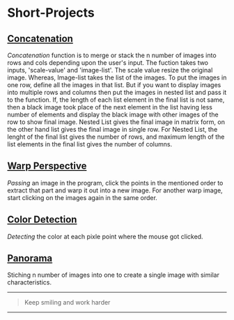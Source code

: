 # Short-Projects

## [Concatenation](Concatenation.py)
_Concatenation_ function is to merge or stack the n number of images into rows and cols depending upon the user's input. The fuction takes two inputs, 'scale-value' and 'image-list'. The scale value resize the original image. Whereas, Image-list takes the list of the images. To put the images in one row, define all the images in that list. But if you want to display images into multiple rows and columns then put the images in nested list and pass it to the function. If, the length of each list element in the final list is not same, then a black image took place of the next element in the list having less number of elements and display the black image with other images of the row to show final image. 
Nested List gives the final image in matrix form, on the other hand list gives the final image in single row.
For Nested List, the lenght of the final list gives the number of rows, and maximum length of the list elements in the final list gives the number of columns.




## [Warp Perspective](WarpPerspective.py)
_Passing_ an image in the program, click the points in the mentioned order to extract that part and warp it out into a new image. For another warp image, start clicking on the images again in the same order.


## [Color Detection](ColorDetection.py)
_Detecting_ the color at each pixle point where the mouse got clicked. 

## [Panorama](panorama.py)
Stiching n number of images into one to create a single image with similar characteristics.

---
>Keep smiling and work harder
---
